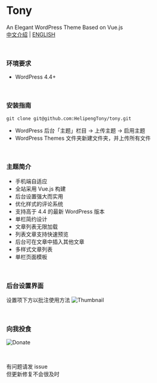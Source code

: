 # Tony
An Elegant WordPress Theme Based on Vue.js
<br/>
[中文介绍](https://www.ouorz.com) | [ENGLISH](https://www.ouorz.com)

<br/>

### 环境要求
+ WordPress 4.4+

<br/>

### 安装指南
```
git clone git@github.com:HelipengTony/tony.git
```
+ WordPress 后台「主题」栏目 -> 上传主题 -> 启用主题
+ WordPress Themes 文件夹新建文件夹，并上传所有文件


<br/>

### 主题简介
+ 手机端自适应
+ 全站采用 Vue.js 构建
+ 后台设置强大而实用
+ 优化样式的评论系统
+ 支持高于 4.4 的最新 WordPress 版本
+ 单栏简约设计
+ 文章列表无限加载
+ 列表文章支持快速预览
+ 后台可在文章中插入其他文章
+ 多样式文章列表
+ 单栏页面模板


<br/>

### 后台设置界面
设置项下方以批注使用方法
![Thumbnail](https://i.loli.net/2019/02/18/5c6a80530c1b8.png)


<br/>

### 向我投食
![Donate](https://i.loli.net/2019/02/18/5c6a80afd1e26.png)

<br/>

有问题请发 issue
<br/>
但更新修复不会很及时
